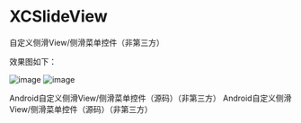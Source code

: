 # XCSlideView
自定义侧滑View/侧滑菜单控件（非第三方）

效果图如下：


![image](https://github.com/jczmdeveloper/XCSlideView/blob/master/sreenshots/01.png)                              ![image](https://github.com/jczmdeveloper/XCSlideView/blob/master/sreenshots/02.png)

Android自定义侧滑View/侧滑菜单控件（源码）（非第三方）
Android自定义侧滑View/侧滑菜单控件（源码）（非第三方）

